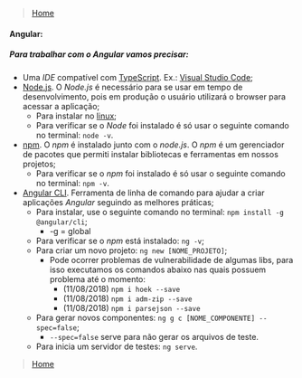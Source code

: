 > [Home](README.md)

#### Angular:

##### Para trabalhar com o Angular vamos precisar:

* Uma *IDE* compatível com [TypeScript](https://www.typescriptlang.org/). Ex.: [Visual Studio Code](https://code.visualstudio.com/);
* [Node.js](https://nodejs.org/en/). O *Node.js* é necessário para se usar em tempo de desenvolvimento, pois em produção o usuário utilizará o browser para acessar a aplicação;
  - Para instalar no [linux](NODE_LINUX.md);
  - Para verificar se o *Node* foi instalado é só usar o seguinte comando no terminal: `node -v`.
* [npm](https://www.npmjs.com/). O *npm* é instalado junto com o *node.js*. O *npm* é um gerenciador de pacotes que permiti instalar bibliotecas e ferramentas em nossos projetos;
  - Para verificar se o *npm* foi instalado é só usar o seguinte comando no terminal: `npm -v`.
* [Angular CLI](https://cli.angular.io/). Ferramenta de linha de comando para ajudar a criar aplicações *Angular* seguindo as melhores práticas;
  - Para instalar, use o seguinte comando no terminal: `npm install -g @angular/cli`;
    - -g = global
  - Para verificar se o *npm* está instalado: `ng -v`;
  - Para criar um novo projeto: `ng new [NOME_PROJETO]`; 
	- Pode ocorrer problemas de vulnerabilidade de algumas libs, para isso executamos os comandos abaixo nas quais possuem problema até o momento:
	  - (11/08/2018) `npm i hoek --save`
	  - (11/08/2018) `npm i adm-zip --save`
	  - (11/08/2018) `npm i parsejson --save`
  - Para gerar novos componentes: `ng g c [NOME_COMPONENTE] --spec=false`;
    - `--spec=false` serve para não gerar os arquivos de teste.
  - Para inicia um servidor de testes: `ng serve`. 

> [Home](README.md)